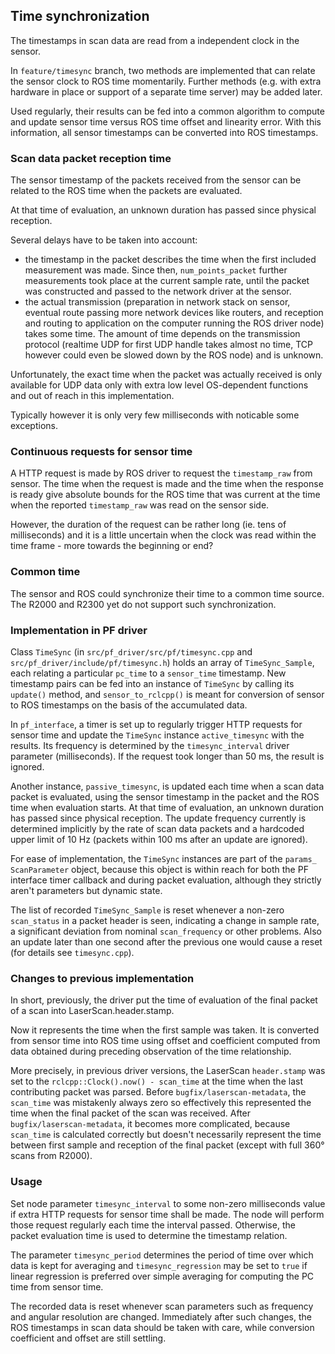 ## Time synchronization

The timestamps in scan data are read from a independent clock in the sensor.

In `feature/timesync` branch, two methods are implemented that can relate the
sensor clock to ROS time momentarily. Further methods (e.g. with extra hardware
in place or support of a separate time server) may be added later.

Used regularly, their results can be fed into a common algorithm to compute and
update sensor time versus ROS time offset and linearity error.  With this
information, all sensor timestamps can be converted into ROS timestamps.

### Scan data packet reception time

The sensor timestamp of the packets received from the sensor can be related to the
ROS time when the packets are evaluated.

At that time of evaluation, an unknown duration has passed since physical reception.

Several delays have to be taken into account:

 - the timestamp in the packet describes the time when the first included measurement
    was made. Since then, `num_points_packet` further measurements took place at the
    current sample rate, until the packet was constructed and passed to the
    network driver at the sensor.
 - the actual transmission (preparation in network stack on sensor, eventual route
    passing more network devices like routers, and reception and routing to application
    on the computer running the ROS driver node) takes some time. The amount of time
    depends on the transmission protocol (realtime UDP for first UDP handle takes almost
    no time, TCP however could even be slowed down by the ROS node) and is unknown.

Unfortunately, the exact time when the packet was actually received is only
available for UDP data only with extra low level OS-dependent functions and out
of reach in this implementation.

Typically however it is only very few milliseconds with noticable some exceptions.


### Continuous requests for sensor time

A HTTP request is made by ROS driver to request the `timestamp_raw` from sensor. The time when
the request is made and the time when the response is ready give absolute bounds for the ROS time
that was current at the time when the reported `timestamp_raw` was read on the sensor side.

However, the duration of the request can be rather long (ie. tens of milliseconds) and it is a
little uncertain when the clock was read within the time frame - more towards the beginning or end?

### Common time

The sensor and ROS could synchronize their time to a common time source. The R2000 and R2300 yet
do not support such synchronization.

### Implementation in PF driver

Class `TimeSync` (in `src/pf_driver/src/pf/timesync.cpp` and `src/pf_driver/include/pf/timesync.h`)
holds an array of `TimeSync_Sample`, each relating a particular `pc_time` to a `sensor_time` timestamp.
New timestamp pairs can be fed into an instance of `TimeSync` by calling its `update()` method, and
`sensor_to_rclcpp()` is meant for conversion of sensor to ROS timestamps on the basis of the accumulated
data.

In `pf_interface`, a timer is set up to regularly trigger HTTP requests for sensor time and update the
`TimeSync` instance `active_timesync` with the results. Its frequency is determined by the
`timesync_interval` driver parameter (milliseconds). If the request took longer than 50 ms, the
result is ignored.

Another instance, `passive_timesync`, is updated each time when a scan data packet is evaluated, using
the sensor timestamp in the packet and the ROS time when evaluation starts.  At
that time of evaluation, an unknown duration has passed since physical reception. The update frequency
currently is determined implicitly by the rate of scan data packets and a hardcoded
upper limit of 10 Hz (packets within 100 ms after an update are ignored).

For ease of implementation, the `TimeSync` instances are part of the `params_` `ScanParameter` object,
because this object is within reach for both the PF interface timer callback and during packet evaluation,
although they strictly aren't parameters but dynamic state.

The list of recorded `TimeSync_Sample` is reset whenever a non-zero
`scan_status` in a packet header is seen, indicating a change in sample rate, a
significant deviation from nominal `scan_frequency` or other problems. Also an
update later than one second after the previous one would cause a reset (for
details see `timesync.cpp`).

### Changes to previous implementation

In short, previously, the driver put the time of evaluation of the final
packet of a scan into LaserScan.header.stamp.

Now it represents the time when the first sample was taken. It is converted
from sensor time into ROS time using offset and coefficient computed from
data obtained during preceding observation of the time relationship.

More precisely, in previous driver versions, the LaserScan `header.stamp` was
set to the `rclcpp::Clock().now() - scan_time` at the time when the last
contributing packet was parsed. Before `bugfix/laserscan-metadata`, the
`scan_time` was mistakenly always zero so effectively this represented the time
when the final packet of the scan was received. After
`bugfix/laserscan-metadata`, it becomes more complicated, because `scan_time`
is calculated correctly but doesn't necessarily represent the time between
first sample and reception of the final packet (except with full 360° scans
from R2000).

### Usage

Set node parameter `timesync_interval` to some non-zero milliseconds value if
extra HTTP requests for sensor time shall be made. The node will perform those
request regularly each time the interval passed. Otherwise, the packet
evaluation time is used to determine the timestamp relation.

The parameter `timesync_period` determines the period of time over which data
is kept for averaging and `timesync_regression` may be set to `true` if 
linear regression is preferred over simple averaging for computing the PC
time from sensor time.

The recorded data is reset whenever scan parameters such as frequency and
angular resolution are changed. Immediately after such changes, the ROS
timestamps in scan data should be taken with care, while conversion coefficient
and offset are still settling.


